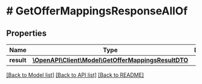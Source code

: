 # # GetOfferMappingsResponseAllOf

## Properties

Name | Type | Description | Notes
------------ | ------------- | ------------- | -------------
**result** | [**\OpenAPI\Client\Model\GetOfferMappingsResultDTO**](GetOfferMappingsResultDTO.md) |  | [optional]

[[Back to Model list]](../../README.md#models) [[Back to API list]](../../README.md#endpoints) [[Back to README]](../../README.md)
